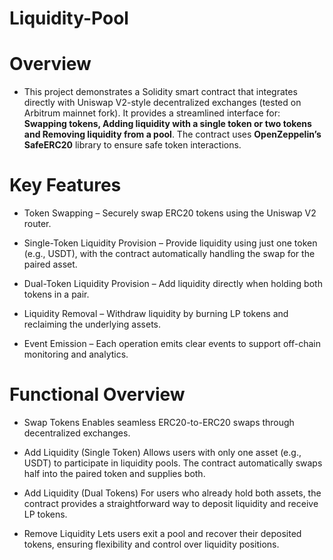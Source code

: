 # Liquidity-Pool
# Overview
- This project demonstrates a Solidity smart contract that integrates directly with Uniswap V2-style decentralized exchanges (tested on Arbitrum mainnet fork).  It provides a streamlined interface for:  **Swapping tokens, Adding liquidity with a single token or two tokens and Removing liquidity from a pool**.
The contract uses **OpenZeppelin’s SafeERC20** library to ensure safe token interactions.
# Key Features

- Token Swapping – Securely swap ERC20 tokens using the Uniswap V2 router.

- Single-Token Liquidity Provision – Provide liquidity using just one token (e.g., USDT), with the contract automatically handling the swap for the paired asset.

- Dual-Token Liquidity Provision – Add liquidity directly when holding both tokens in a pair.

- Liquidity Removal – Withdraw liquidity by burning LP tokens and reclaiming the underlying assets.

- Event Emission – Each operation emits clear events to support off-chain monitoring and analytics.

# Functional Overview

- Swap Tokens
    Enables seamless ERC20-to-ERC20 swaps through decentralized exchanges.

- Add Liquidity (Single Token)
    Allows users with only one asset (e.g., USDT) to participate in liquidity pools. The contract automatically swaps half into the paired token and supplies both.

- Add Liquidity (Dual Tokens)
    For users who already hold both assets, the contract provides a straightforward way to deposit liquidity and receive LP tokens.

- Remove Liquidity
    Lets users exit a pool and recover their deposited tokens, ensuring flexibility and control over liquidity positions.

